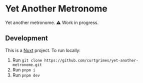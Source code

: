 # Yet Another Metronome

Yet another metronome. ⚠️ Work in progress.

## Development

This is a [Nuxt](https://nuxt.com/) project. To run locally:

1. Run `git clone https://github.com/curtgrimes/yet-another-metronome.git`
1. Run `pnpm i`
1. Run `pnpm dev`
